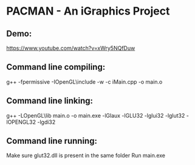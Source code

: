 # PACMAN - An iGraphics Project
Demo:
-----------------------
https://www.youtube.com/watch?v=xWry5NQfDuw

Command line compiling:
-----------------------
g++ -fpermissive -IOpenGL\include -w -c iMain.cpp -o main.o

Command line linking:
---------------------
g++ -LOpenGL\lib main.o -o main.exe -lGlaux -lGLU32 -lglui32 -lglut32 -lOPENGL32 -lgdi32

Command line running:
---------------------
Make sure glut32.dll is present in the same folder
Run main.exe

